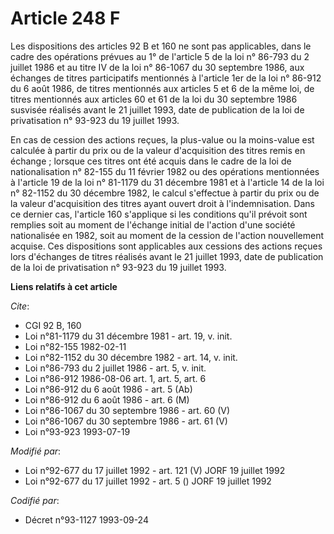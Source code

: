 # Article 248 F

Les dispositions des articles 92 B et 160 ne sont pas applicables, dans le cadre des opérations prévues au 1° de l'article 5
de la loi n° 86-793 du 2 juillet 1986 et au titre IV de la loi n° 86-1067 du 30 septembre 1986, aux échanges de titres
participatifs mentionnés à l'article 1er de la loi n° 86-912 du 6 août 1986, de titres mentionnés aux articles 5 et 6 de la
même loi, de titres mentionnés aux articles 60 et 61 de la loi du 30 septembre 1986 susvisée réalisés avant le 21 juillet
1993, date de publication de la loi de privatisation n° 93-923 du 19 juillet 1993.

En cas de cession des actions reçues, la plus-value ou la moins-value est calculée à partir du prix ou de la valeur
d'acquisition des titres remis en échange ; lorsque ces titres ont été acquis dans le cadre de la loi de nationalisation n°
82-155 du 11 février 1982 ou des opérations mentionnées à l'article 19 de la loi n° 81-1179 du 31 décembre 1981 et à
l'article 14 de la loi n° 82-1152 du 30 décembre 1982, le calcul s'effectue à partir du prix ou de la valeur d'acquisition
des titres ayant ouvert droit à l'indemnisation. Dans ce dernier cas, l'article 160 s'applique si les conditions qu'il
prévoit sont remplies soit au moment de l'échange initial de l'action d'une société nationalisée en 1982, soit au moment de
la cession de l'action nouvellement acquise. Ces dispositions sont applicables aux cessions des actions reçues lors
d'échanges de titres réalisés avant le 21 juillet 1993, date de publication de la loi de privatisation n° 93-923 du 19
juillet 1993.

**Liens relatifs à cet article**

_Cite_:

  - CGI 92 B, 160
  - Loi n°81-1179 du 31 décembre 1981 - art. 19, v. init.
  - Loi n°82-155 1982-02-11
  - Loi n°82-1152 du 30 décembre 1982 - art. 14, v. init.
  - Loi n°86-793 du 2 juillet 1986 - art. 5, v. init.
  - Loi n°86-912 1986-08-06 art. 1, art. 5, art. 6
  - Loi n°86-912 du 6 août 1986 - art. 5 (Ab)
  - Loi n°86-912 du 6 août 1986 - art. 6 (M)
  - Loi n°86-1067 du 30 septembre 1986 - art. 60 (V)
  - Loi n°86-1067 du 30 septembre 1986 - art. 61 (V)
  - Loi n°93-923 1993-07-19

_Modifié par_:

  - Loi n°92-677 du 17 juillet 1992 - art. 121 (V) JORF 19 juillet 1992
  - Loi n°92-677 du 17 juillet 1992 - art. 5 () JORF 19 juillet 1992

_Codifié par_:

  - Décret n°93-1127 1993-09-24
